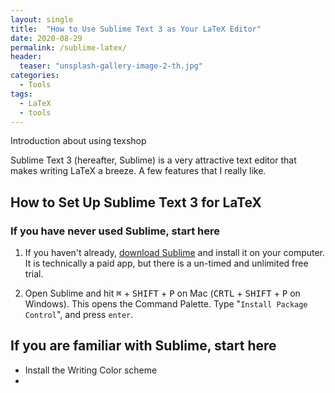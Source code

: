 ```yaml
---
layout: single
title:  "How to Use Sublime Text 3 as Your LaTeX Editor"
date: 2020-08-29
permalink: /sublime-latex/
header:
  teaser: "unsplash-gallery-image-2-th.jpg"
categories: 
  - Tools
tags:
  - LaTeX
  - tools
---
```


Introduction about using texshop

Sublime Text 3 (hereafter, Sublime) is a very attractive text editor that makes writing LaTeX a breeze. A few features that I really like.

## How to Set Up Sublime Text 3 for LaTeX

### If you have never used Sublime, start here

1. If you haven't already, [download Sublime](https://www.sublimetext.com/) and install it on your computer. It is technically a paid app, but there is a un-timed and unlimited free trial.

2. Open Sublime and hit <kbd>&#8984;</kbd> + <kbd>SHIFT</kbd> + <kbd>P</kbd> on Mac (<kbd>CRTL</kbd> + <kbd>SHIFT</kbd> + <kbd>P</kbd> on Windows). This opens the Command Palette. Type "`Install Package Control`", and press `enter`. 

## If you are familiar with Sublime, start here

- Install the Writing Color scheme
- 